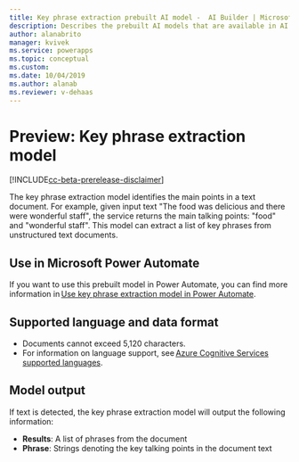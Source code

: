 ```yaml
---
title: Key phrase extraction prebuilt AI model -  AI Builder | Microsoft Docs
description: Describes the prebuilt AI models that are available in AI Builder.
author: alanabrito
manager: kvivek
ms.service: powerapps
ms.topic: conceptual
ms.custom: 
ms.date: 10/04/2019
ms.author: alanab
ms.reviewer: v-dehaas
---
```


# Preview: Key phrase extraction model

[!INCLUDE[cc-beta-prerelease-disclaimer](./includes/cc-beta-prerelease-disclaimer.md)]

The key phrase extraction model identifies the main points in a text document. For example, given input text "The food was delicious and there were wonderful staff", the service returns the main talking points: "food" and "wonderful staff". This model can extract a list of key phrases from unstructured text documents. 

## Use in Microsoft Power Automate

If you want to use this prebuilt model in Power Automate, you can find more information in [Use key phrase extraction model in Power Automate](flow-key-phrase-extraction.md).  
 
## Supported language and data format

- Documents cannot exceed 5,120 characters.  
- For information on language support, see [Azure Cognitive Services supported languages](/azure/cognitive-services/language-support).

## Model output

If text is detected, the key phrase extraction model will output the following information:

- **Results**: A list of phrases from the document
- **Phrase**: Strings denoting the key talking points in the document text
